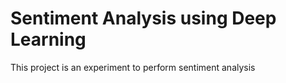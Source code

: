 # Sentiment Analysis using Deep Learning

This project is an experiment to perform sentiment analysis 

